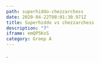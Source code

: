 ```yaml
---
path: superhiddo-chezzarchess
date: 2020-04-22T08:01:30.971Z
title: Superhiddo vs chezzarchess
description: "7"
iframe: emQP5KxS
category: Groep A
---
```

.